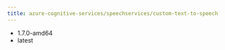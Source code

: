 ```yaml
---
title: azure-cognitive-services/speechservices/custom-text-to-speech
---
```

- 1.7.0-amd64
- latest
